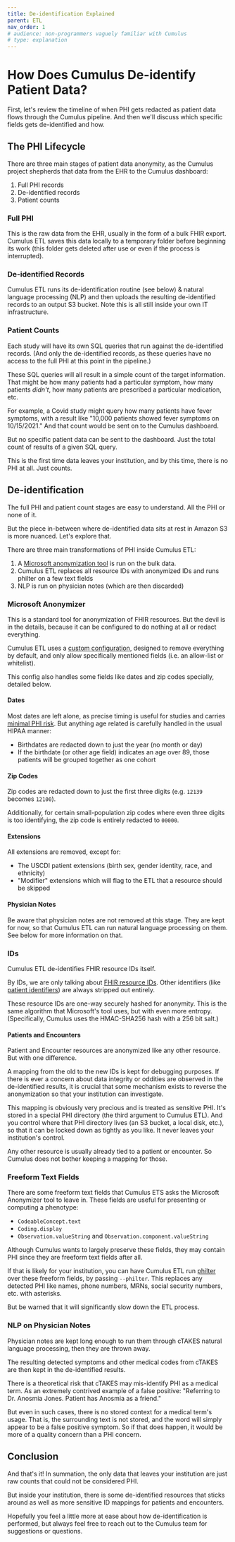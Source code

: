 ```yaml
---
title: De-identification Explained
parent: ETL
nav_order: 1
# audience: non-programmers vaguely familiar with Cumulus
# type: explanation
---
```


# How Does Cumulus De-identify Patient Data?

First, let's review the timeline of when PHI gets redacted as
patient data flows through the Cumulus pipeline.
And then we'll discuss which specific fields gets de-identified and how.

## The PHI Lifecycle

There are three main stages of patient data anonymity,
as the Cumulus project shepherds that data from the EHR to the Cumulus dashboard:

1. Full PHI records
2. De-identified records
3. Patient counts

### Full PHI

This is the raw data from the EHR, usually in the form of a bulk FHIR export.
Cumulus ETL saves this data locally to a temporary folder before beginning its work
(this folder gets deleted after use or even if the process is interrupted).

### De-identified Records

Cumulus ETL runs its de-identification routine (see below) & natural language processing (NLP)
and then uploads the resulting de-identified records to an output S3 bucket.
Note this is all still inside your own IT infrastructure.

### Patient Counts

Each study will have its own SQL queries that run against the de-identified records.
(And only the de-identified records,
as these queries have no access to the full PHI at this point in the pipeline.)

These SQL queries will all result in a simple count of the target information.
That might be how many patients had a particular symptom, how many patients _didn't_,
how many patients are prescribed a particular medication, etc.

For example, a Covid study might query how many patients have fever symptoms,
with a result like "10,000 patients showed fever symptoms on 10/15/2021."
And that count would be sent on to the Cumulus dashboard.

But no specific patient data can be sent to the dashboard.
Just the total count of results of a given SQL query.

This is the first time data leaves your institution, and by this time,
there is no PHI at all. Just counts.

## De-identification

The full PHI and patient count stages are easy to understand.
All the PHI or none of it.

But the piece in-between where de-identified data sits at rest in Amazon S3 is more nuanced.
Let's explore that.

There are three main transformations of PHI inside Cumulus ETL:
1. A [Microsoft anonymization tool](https://github.com/microsoft/Tools-for-Health-Data-Anonymization)
   is run on the bulk data.
2. Cumulus ETL replaces all resource IDs with anonymized IDs and runs philter on a few text fields
3. NLP is run on physician notes (which are then discarded)

### Microsoft Anonymizer

This is a standard tool for anonymization of FHIR resources.
But the devil is in the details, because it can be configured to do nothing at all
or redact everything.

Cumulus ETL uses a
[custom configuration](https://github.com/smart-on-fhir/cumulus-etl/blob/main/cumulus/deid/ms-config.json),
designed to remove everything by default, and only allow specifically mentioned fields
(i.e. an allow-list or whitelist).

This config also handles some fields like dates and zip codes specially, detailed below.

#### Dates

Most dates are left alone, as precise timing is useful for studies and carries
[minimal PHI risk](https://www.ncbi.nlm.nih.gov/pmc/articles/PMC3907029/).
But anything age related is carefully handled in the usual HIPAA manner:

- Birthdates are redacted down to just the year (no month or day)
- If the birthdate (or other age field) indicates an age over 89,
  those patients will be grouped together as one cohort

#### Zip Codes

Zip codes are redacted down to just the first three digits (e.g. `12139` becomes `12100`).

Additionally, for certain small-population zip codes where even three digits is too identifying,
the zip code is entirely redacted to `00000`.

#### Extensions

All extensions are removed, except for:
- The USCDI patient extensions (birth sex, gender identity, race, and ethnicity)
- "Modifier" extensions which will flag to the ETL that a resource should be skipped

#### Physician Notes

Be aware that physician notes are not removed at this stage.
They are kept for now, so that Cumulus ETL can run natural language processing on them.
See below for more information on that.

### IDs

Cumulus ETL de-identifies FHIR resource IDs itself.

By IDs, we are only talking about
[FHIR resource IDs](https://www.hl7.org/fhir/resource-definitions.html#Resource.id).
Other identifiers (like
[patient identifiers](https://www.hl7.org/fhir/patient-definitions.html#Patient.identifier))
are always stripped out entirely.

These resource IDs are one-way securely hashed for anonymity.
This is the same algorithm that Microsoft's tool uses, but with even more entropy.
(Specifically, Cumulus uses the HMAC-SHA256 hash with a 256 bit salt.)

#### Patients and Encounters

Patient and Encounter resources are anonymized like any other resource.
But with one difference.

A mapping from the old to the new IDs is kept for debugging purposes.
If there is ever a concern about data integrity or oddities are observed in the
de-identified results, it is crucial that some mechanism exists to reverse the
anonymization so that your institution can investigate.

This mapping is obviously very precious and is treated as sensitive PHI.
It's stored in a special PHI directory (the third argument to Cumulus ETL).
And you control where that PHI directory lives (an S3 bucket, a local disk, etc.),
so that it can be locked down as tightly as you like.
It never leaves your institution's control.

Any other resource is usually already tied to a patient or encounter.
So Cumulus does not bother keeping a mapping for those.

### Freeform Text Fields

There are some freeform text fields that Cumulus ETS asks the Microsoft Anonymizer tool to leave in.
These fields are useful for presenting or computing a phenotype:
- `CodeableConcept.text`
- `Coding.display`
- `Observation.valueString` and `Observation.component.valueString`

Although Cumulus wants to largely preserve these fields,
they may contain PHI since they are freeform text fields after all.

If that is likely for your institution, you can have Cumulus ETL run
[philter](https://github.com/SironaMedical/philter-lite) over these freeform fields, by passing `--philter`.
This replaces any detected PHI like names, phone numbers, MRNs, social security numbers, etc. with asterisks.

But be warned that it will significantly slow down the ETL process.

### NLP on Physician Notes

Physician notes are kept long enough to run them through cTAKES natural language processing,
then they are thrown away.

The resulting detected symptoms and other medical codes from cTAKES are then kept in the de-identified results.

There is a theoretical risk that cTAKES may mis-identify PHI as a medical term.
As an extremely contrived example of a false positive:
"Referring to Dr. Anosmia Jones. Patient has Anosmia as a friend."

But even in such cases, there is no stored context for a medical term's usage.
That is, the surrounding text is not stored, and the word will simply appear to be a false positive symptom.
So if that does happen, it would be more of a quality concern than a PHI concern.

## Conclusion

And that's it!
In summation, the only data that leaves your institution are just raw counts that could not be considered PHI.

But inside your institution, there is some de-identified resources that sticks around
as well as more sensitive ID mappings for patients and encounters.

Hopefully you feel a little more at ease about how de-identification is performed,
but always feel free to reach out to the Cumulus team for suggestions or questions.
